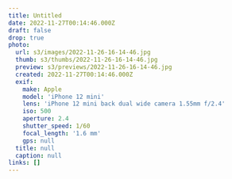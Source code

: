 ```yaml
---
title: Untitled
date: 2022-11-27T00:14:46.000Z
draft: false
drop: true
photo:
  url: s3/images/2022-11-26-16-14-46.jpg
  thumb: s3/thumbs/2022-11-26-16-14-46.jpg
  preview: s3/previews/2022-11-26-16-14-46.jpg
  created: 2022-11-27T00:14:46.000Z
  exif:
    make: Apple
    model: 'iPhone 12 mini'
    lens: 'iPhone 12 mini back dual wide camera 1.55mm f/2.4'
    iso: 500
    aperture: 2.4
    shutter_speed: 1/60
    focal_length: '1.6 mm'
    gps: null
  title: null
  caption: null
links: []
---
```


